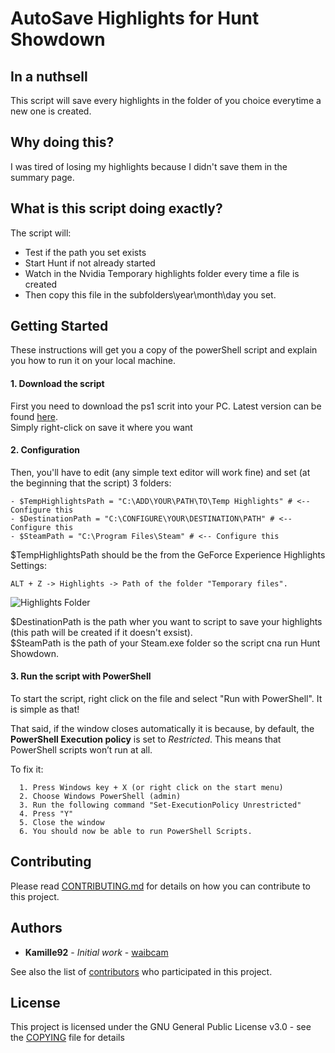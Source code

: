 # AutoSave Highlights for Hunt Showdown

## In a nuthsell
This script will save every highlights in the folder of you choice everytime a new one is created.

## Why doing this?
I was tired of losing my highlights because I didn't save them in the summary page.

## What is this script doing exactly?
The script will:
- Test if the path you set exists
- Start Hunt if not already started
- Watch in the Nvidia Temporary highlights folder every time a file is created
- Then copy this file in the subfolders\year\month\day you set.


## Getting Started

These instructions will get you a copy of the powerShell script and explain you how to run it on your local machine.

#### 1. Download the script

First you need to download the ps1 scrit into your PC.
Latest version can be found [here](https://raw.githubusercontent.com/waibcam/AutoSave-Highlights-for-Hunt-Showdown/main/AutoSaveHighlights.ps1).  
Simply right-click on save it where you want

#### 2. Configuration
Then, you'll have to edit (any simple text editor will work fine) and set (at the beginning that the script) 3 folders:
```
- $TempHighlightsPath = "C:\ADD\YOUR\PATH\TO\Temp Highlights" # <-- Configure this
- $DestinationPath = "C:\CONFIGURE\YOUR\DESTINATION\PATH" # <-- Configure this
- $SteamPath = "C:\Program Files\Steam" # <-- Configure this
```
$TempHighlightsPath should be the from the GeForce Experience Highlights Settings:  
```
ALT + Z -> Highlights -> Path of the folder "Temporary files".
```
![Highlights Folder](https://i.imgur.com/xjpMVci.png)  

$DestinationPath is the path wher you want to script to save your highlights (this path will be created if it doesn't exsist).  
$SteamPath is the path of your Steam.exe folder so the script cna run Hunt Showdown.  

#### 3. Run the script with PowerShell
To start the script, right click on the file and select "Run with PowerShell". It is simple as that!

That said, if the window closes automatically it is because, by default, the **PowerShell Execution policy** is set to *Restricted*. This means that PowerShell scripts won’t run at all.  
  
To fix it:
```
  1. Press Windows key + X (or right click on the start menu)  
  2. Choose Windows PowerShell (admin)  
  3. Run the following command "Set-ExecutionPolicy Unrestricted"  
  4. Press "Y"  
  5. Close the window  
  6. You should now be able to run PowerShell Scripts.
```

## Contributing

Please read [CONTRIBUTING.md](CONTRIBUTING.md) for details on how you can contribute to this project.

## Authors

* **Kamille92** - *Initial work* - [waibcam](https://github.com/waibcam)

See also the list of [contributors](https://github.com/waibcam/RSI_Companion/contributors) who participated in this project.

## License

This project is licensed under the GNU General Public License v3.0 - see the [COPYING](COPYING) file for details
